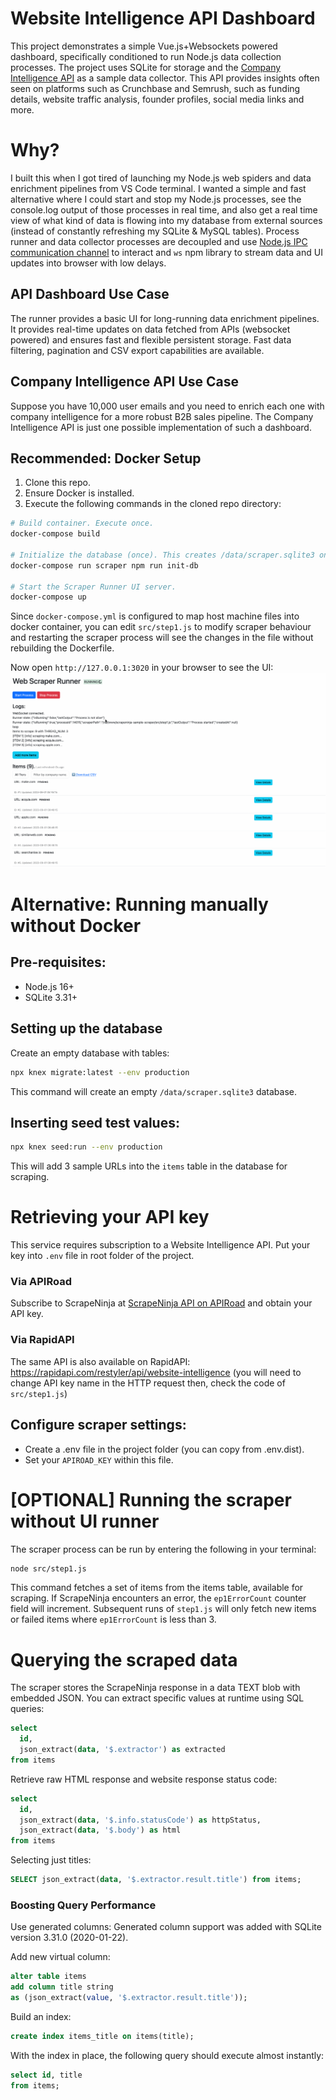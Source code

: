 # Website Intelligence API Dashboard

This project demonstrates a simple Vue.js+Websockets powered dashboard, specifically conditioned to run Node.js data collection processes. The project uses SQLite for storage and the [Company Intelligence API](https://apiroad.net/marketplace/apis/company-intelligence) as a sample data collector. This API provides insights often seen on platforms such as Crunchbase and Semrush, such as funding details, website traffic analysis, founder profiles, social media links and more.

# Why?
I built this when I got tired of launching my Node.js web spiders and data enrichment pipelines from VS Code terminal. I wanted a simple and fast alternative where I could start and stop my Node.js processes, see the console.log output of those processes in real time, and also get a real time view of what kind of data is flowing into my database from external sources (instead of constantly refreshing my SQLite & MySQL tables). Process runner and data collector processes are decoupled and use [Node.js IPC communication channel](https://nodejs.org/api/child_process.html) to interact and `ws` npm library to stream data and UI updates into browser with low delays. 


## API Dashboard Use Case
The runner provides a basic UI for long-running data enrichment pipelines. It provides real-time updates on data fetched from APIs (websocket powered) and ensures fast and flexible persistent storage. Fast data filtering, pagination and CSV export capabilities are available.

## Company Intelligence API Use Case
Suppose you have 10,000 user emails and you need to enrich each one with company intelligence for a more robust B2B sales pipeline. The Company Intelligence API is just one possible implementation of such a dashboard.

## Recommended: Docker Setup
1. Clone this repo.
2. Ensure Docker is installed.
3. Execute the following commands in the cloned repo directory:

```bash
# Build container. Execute once.
docker-compose build

# Initialize the database (once). This creates /data/scraper.sqlite3 on the host, mirrored in the Docker container.
docker-compose run scraper npm run init-db

# Start the Scraper Runner UI server.
docker-compose up
```

Since `docker-compose.yml` is configured to map host machine files into docker container, you can edit `src/step1.js` to modify scraper behaviour and restarting the scraper process will see the changes in the file without rebuilding the Dockerfile.

Now open `http://127.0.0.1:3020` in your browser to see the UI:
![Runner Demo](./ui/src/static/img/runner-demo.gif)


# Alternative: Running manually without Docker
## Pre-requisites:
- Node.js 16+
- SQLite 3.31+


## Setting up the database
Create an empty database with tables:
```bash
npx knex migrate:latest --env production
```
This command will create an empty `/data/scraper.sqlite3` database.

## Inserting seed test values:
```bash
npx knex seed:run --env production
```
This will add 3 sample URLs into the `items` table in the database for scraping.

# Retrieving your API key
This service requires subscription to a Website Intelligence API. Put your key into `.env` file in root folder of the project.


### Via APIRoad
Subscribe to ScrapeNinja at [ScrapeNinja API on APIRoad](https://apiroad.net/apis/company-intelligence) and obtain your API key.

### Via RapidAPI
The same API is also available on RapidAPI: https://rapidapi.com/restyler/api/website-intelligence (you will need to change API key name in the HTTP request then, check the code of `src/step1.js`)

## Configure scraper settings:

- Create a .env file in the project folder (you can copy from .env.dist).
- Set your `APIROAD_KEY` within this file.

# [OPTIONAL] Running the scraper without UI runner
The scraper process can be run by entering the following in your terminal:
```bash
node src/step1.js
```
This command fetches a set of items from the items table, available for scraping. If ScrapeNinja encounters an error, the `ep1ErrorCount` counter field will increment. Subsequent runs of `step1.js` will only fetch new items or failed items where `ep1ErrorCount` is less than 3.



# Querying the scraped data
The scraper stores the ScrapeNinja response in a data TEXT blob with embedded JSON. You can extract specific values at runtime using SQL queries:
```sql
select
  id,
  json_extract(data, '$.extractor') as extracted
from items
```

Retrieve raw HTML response and website response status code:
```sql
select
  id,
  json_extract(data, '$.info.statusCode') as httpStatus,
  json_extract(data, '$.body') as html
from items
```

Selecting just titles:
```sql
SELECT json_extract(data, '$.extractor.result.title') from items;
```

### Boosting Query Performance

Use generated columns:
Generated column support was added with SQLite version 3.31.0 (2020-01-22).

Add new virtual column:
```sql
alter table items
add column title string
as (json_extract(value, '$.extractor.result.title'));
```

Build an index:
```sql
create index items_title on items(title);
```

With the index in place, the following query should execute almost instantly:
```sql
select id, title
from items;
```
